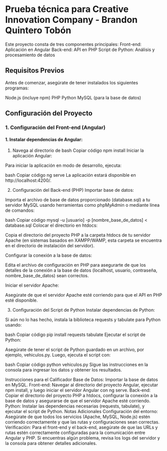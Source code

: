 # Prueba técnica para Creative Innovation Company - Brandon Quintero Tobón
Este proyecto consta de tres componentes principales:
Front-end: Aplicación en Angular
Back-end: API en PHP
Script de Python: Análisis y procesamiento de datos

## Requisitos Previos
Antes de comenzar, asegúrate de tener instalados los siguientes programas:

Node.js (incluye npm)
PHP
Python
MySQL (para la base de datos)

## Configuración del Proyecto
### 1. Configuración del Front-end (Angular)
#### 1. Instalar dependencias de Angular:
1. Navega al directorio de
bash
Copiar código
npm install
Iniciar la aplicación Angular:

Para iniciar la aplicación en modo de desarrollo, ejecuta:

bash
Copiar código
ng serve
La aplicación estará disponible en http://localhost:4200/.

2. Configuración del Back-end (PHP)
Importar base de datos:

Importa el archivo de base de datos proporcionado (database.sql) a tu servidor MySQL usando herramientas como phpMyAdmin o mediante línea de comandos:

bash
Copiar código
mysql -u [usuario] -p [nombre_base_de_datos] < database.sql
Colocar el directorio en htdocs:

Copia el directorio del proyecto PHP a la carpeta htdocs de tu servidor Apache (en sistemas basados en XAMPP/WAMP, esta carpeta se encuentra en el directorio de instalación del servidor).

Configurar la conexión a la base de datos:

Edita el archivo de configuración en PHP para asegurarte de que los detalles de la conexión a la base de datos (localhost, usuario, contraseña, nombre_base_de_datos) sean correctos.

Iniciar el servidor Apache:

Asegúrate de que el servidor Apache esté corriendo para que el API en PHP esté disponible.

3. Configuración del Script de Python
Instalar dependencias de Python:

Si aún no lo has hecho, instala la biblioteca requests y tabulate para Python usando:

bash
Copiar código
pip install requests tabulate
Ejecutar el script de Python:

Asegúrate de tener el script de Python guardado en un archivo, por ejemplo, vehiculos.py. Luego, ejecuta el script con:

bash
Copiar código
python vehiculos.py
Sigue las instrucciones en la consola para ingresar los datos y obtener los resultados.

Instrucciones para el Calificador
Base de Datos: Importar la base de datos en MySQL.
Front-end: Navegar al directorio del proyecto Angular, ejecutar npm install, y luego iniciar el servidor Angular con ng serve.
Back-end: Copiar el directorio del proyecto PHP a htdocs, configurar la conexión a la base de datos y asegurarse de que el servidor Apache esté corriendo.
Python: Instalar las dependencias necesarias (requests, tabulate), y ejecutar el script de Python.
Notas Adicionales
Configuración del entorno: Asegúrate de que todos los servicios (Apache, MySQL, Node.js) estén corriendo correctamente y que las rutas y configuraciones sean correctas.
Verificación: Para el front-end y el back-end, asegúrate de que las URLs y rutas estén correctamente configuradas para la comunicación entre Angular y PHP.
Si encuentras algún problema, revisa los logs del servidor y la consola para obtener detalles adicionales.
